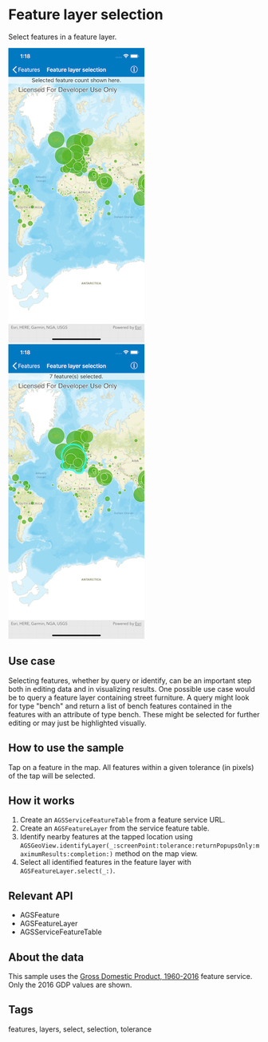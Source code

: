 # Feature layer selection

Select features in a feature layer.

![Map with features](feature-layer-selection-1.png)
![Selected features](feature-layer-selection-2.png)

## Use case

Selecting features, whether by query or identify, can be an important step both in editing data and in visualizing results. One possible use case would be to query a feature layer containing street furniture. A query might look for type "bench" and return a list of bench features contained in the features with an attribute of type bench. These might be selected for further editing or may just be highlighted visually.

## How to use the sample

Tap on a feature in the map. All features within a given tolerance (in pixels) of the tap will be selected.

## How it works

1. Create an `AGSServiceFeatureTable` from a feature service URL.
2. Create an `AGSFeatureLayer` from the service feature table.
3. Identify nearby features at the tapped location using `AGSGeoView.identifyLayer(_:screenPoint:tolerance:returnPopupsOnly:maximumResults:completion:)` method on the map view.
4. Select all identified features in the feature layer with `AGSFeatureLayer.select(_:)`.

## Relevant API

* AGSFeature
* AGSFeatureLayer
* AGSServiceFeatureTable

## About the data

This sample uses the [Gross Domestic Product, 1960-2016](https://www.arcgis.com/home/item.html?id=0c4b6b70a56b40b08c5b0420c570a6ac) feature service. Only the 2016 GDP values are shown.

## Tags

features, layers, select, selection, tolerance
